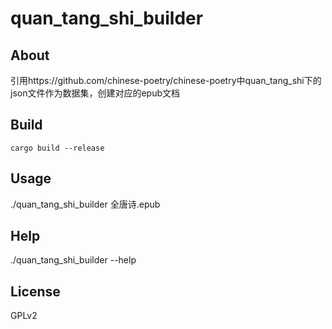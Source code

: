 # quan_tang_shi_builder

## About

引用https://github.com/chinese-poetry/chinese-poetry中quan_tang_shi下的json文件作为数据集，创建对应的epub文档

## Build

    cargo build --release

## Usage
  ./quan_tang_shi_builder 全唐诗.epub

## Help
  ./quan_tang_shi_builder --help

## License

GPLv2
